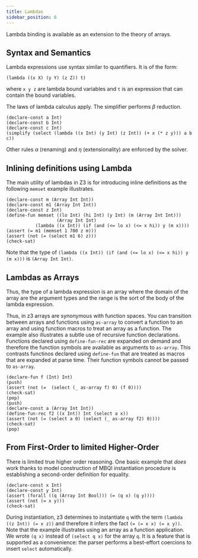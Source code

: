```yaml
---
title: Lambdas
sidebar_position: 6
---
```


Lambda binding is available as an extension to the theory of arrays.

## Syntax and Semantics

Lambda expressions use syntax similar to quantifiers. It is of the form:

```
(lambda ((x X) (y Y) (z Z)) t)
```

where `x y z` are lambda bound variables and `t` is an expression that can contain the bound variables. 

The laws of lambda calculus apply. 
The simplifier performs $\beta$ reduction.

```z3
(declare-const a Int)
(declare-const b Int)
(declare-const c Int)
(simplify (select (lambda ((x Int) (y Int) (z Int)) (+ x (* z y))) a b c))
```

Other rules $\alpha$ (renaming) and $\eta$ (extensionality) are enforced by the solver.

## Inlining definitions using Lambda

The main utility of lambdas in Z3 is for introducing inline definitions as the following `memset` example illustrates.

```z3
(declare-const m (Array Int Int))
(declare-const m1 (Array Int Int))
(declare-const z Int)
(define-fun memset ((lo Int) (hi Int) (y Int) (m (Array Int Int))) 
                   (Array Int Int) 
           (lambda ((x Int)) (if (and (<= lo x) (<= x hi)) y (m x))))
(assert (= m1 (memset 1 700 z m)))
(assert (not (= (select m1 6) z)))
(check-sat)
```

Note that the type of `(lambda ((x Int)) (if (and (<= lo x) (<= x hi)) y (m x)))` is `(Array Int Int)`. 


## Lambdas as Arrays

Thus, the type of a lambda expression is an array where the domain of the 
array are the argument types and the range is the sort of the body of the lambda expression.

Thus, in z3 arrays are synonymous with function spaces. You can transition between arrays and 
functions using `as-array` to convert a function to an array and using function macros to treat an array as a function. 
The example also illustrates a subtle use of recursive function declarations.
Functions declared using `define-fun-rec` are expanded on demand and therefore the function symbols are available as arguments to `as-array`.
This contrasts functinos declared using `define-fun` that are treated as macros that are expanded at parse time. Their function symbols cannot be passed to `as-array`.

```z3
(declare-fun f (Int) Int)
(push)
(assert (not (=  (select (_ as-array f) 0) (f 0))))
(check-sat)
(pop)
(push)
(declare-const a (Array Int Int))
(define-fun-rec f2 ((x Int)) Int (select a x))
(assert (not (= (select a 0) (select (_ as-array f2) 0))))
(check-sat)
(pop)
```

## From First-Order to limited Higher-Order

There is limited true higher order reasoning. One basic example that _does_ work thanks to model construction of MBQI instantiation procedure
is establishing a second-order definition for equality.

```z3
(declare-const x Int)
(declare-const y Int)
(assert (forall ((q (Array Int Bool))) (= (q x) (q y))))
(assert (not (= x y)))
(check-sat)
```

During instantiation, z3 determines to instantiate `q` with the term `(lambda ((z Int)) (= x z))` and therefore it infers the fact `(= (= x x) (= x y))`.
Note that the example illustrates using an array as a function application. We wrote `(q x)` instead of `(select q x)` for the array `q`. 
It is a feature that is supported as a convenience: the parser performs a best-effort coercions to insert `select` automatically. 
